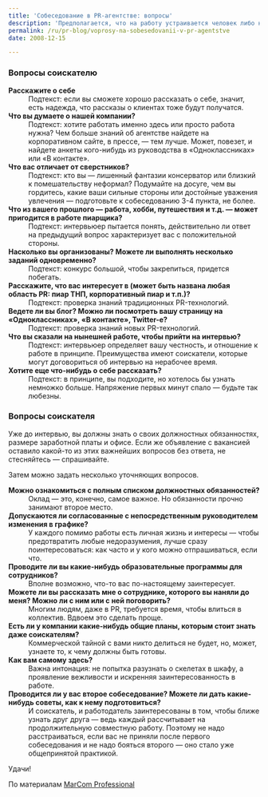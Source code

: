 ```yaml
---
title: 'Собеседование в PR-агентстве: вопросы'
description: 'Предполагается, что на работу устраивается человек либо не имеющий опыта работы в PR, либо имеющий, но скромный.'
permalink: /ru/pr-blog/voprosy-na-sobesedovanii-v-pr-agentstve
date: 2008-12-15

---
```


<h3>Вопросы соискателю</h3>

<dl>

<dt><strong>Расскажите о себе</strong></dt>

<dd>Подтекст: если вы сможете хорошо рассказать о себе, значит, есть надежда, что рассказы о клиентах тоже будут получатся.</dd>

<dt><strong>Что вы думаете о нашей компании?</strong></dt>

<dd>Подтекст: хотите работать именно здесь или просто работа нужна? Чем больше знаний об агентстве найдете на корпоративном сайте, в прессе, — тем лучше. Может, повезет, и найдете анкеты кого-нибудь из руководства в «Одноклассниках» или «В контакте».</dd>

<dt><strong>Что вас отличает от сверстников?</strong></dt>

<dd>Подтекст: кто вы — лишенный фантазии консерватор или близкий к помешательству неформал? Подумайте на досуге, чем вы гордитесь, какие ваши сильные стороны или достойные уважения увлечения — подготовьте к собеседованию 3-4 пункта, не более. </dd>

<dt><strong>Что из вашего прошлого — работа, хобби, путешествия и т.д. — может пригодится в работе пиарщика?</strong></dt>

<dd>Подтекст: интервьюер пытается понять, действительно ли ответ на предыдущий вопрос характеризует вас с положительной стороны.</dd>

<dt><strong>Насколько вы организованы? Можете ли выполнять несколько заданий одновременно?</strong></dt>

<dd>Подтекст: конкурс большой, чтобы закрепиться, придется побегать.</dd>

<dt><strong>Расскажите, что вас интересует в (может быть названа любая область PR: пиар ТНП, корпоративный пиар и т.п.)?</strong></dt>

<dd>Подтекст: проверка знаний традиционных PR-технологий.</dd>

<dt><strong>Ведете ли вы блог? Можно ли посмотреть вашу страницу на «Одноклассниках», «В контакте», Twitter-е?</strong></dt>

<dd>Подтекст: проверка знаний новых PR-технологий.</dd>

<dt><strong>Что вы сказали на нынешней работе, чтобы прийти на интервью?</strong></dt>

<dd>Подтекст: интервьюер определяет вашу честность, и отношение к работе в принципе. Преимущества имеют соискатели, которые могут договориться об интервью на нерабочее время.</dd>

<dt><strong>Хотите еще что-нибудь о себе рассказать?</strong></dt>

<dd>Подтекст: в принципе, вы подходите, но хотелось бы узнать немножко больше. Напряжение первых минут спало — будьте так любезны.</dd>

</dl>

<h3>Вопросы соискателя</h3>
<p>Уже до интервью, вы должны знать о своих должностных обязанностях, размере заработной платы и офисе. Если же объявление с вакансией оставило какой-то из этих важнейших вопросов без ответа, не стесняйтесь — спрашивайте.</p>
<p>Затем можно задать несколько уточняющих вопросов.</p>
<dl>

<dt><strong>Можно ознакомиться с полным списком должностных обязанностей?</strong></dt>

<dd>Оклад — это, конечно, самое важное. Но обязанности прочно занимают второе место.</dd>

<dt><strong>Допускаются ли согласованные с непосредственным руководителем изменения в графике?</strong></dt>

<dd>У каждого помимо работы есть личная жизнь и интересы — чтобы предотвратить любые недоразумения, лучше сразу поинтересоваться: как часто и у кого можно отпрашиваться, если что.</dd>

<dt><strong>Проводите ли вы какие-нибудь образовательные программы для сотрудников?</strong></dt>

<dd>Вполне возможно, что-то вас по-настоящему заинтересует.</dd>

<dt><strong>Можете ли вы рассказать мне о сотруднике, которого вы наняли до меня? Можно</strong><strong> ли</strong><strong> с</strong><strong> ним</strong><strong> или</strong><strong> с</strong><strong> ней</strong><strong> поговорить</strong><strong>?</strong></dt>

<dd>Многим людям, даже в PR, требуется время, чтобы влиться в коллектив. Вдвоем это сделать проще.</dd>

<dt><strong>Есть ли у компании какие-нибудь общие планы, которым стоит знать даже соискателям?</strong></dt>

<dd>Коммерческой тайной с вами никто делиться не будет, но, может, узнаете то, к чему должны быть готовы.</dd>

<dt><strong>Как вам самому здесь?</strong></dt>

<dd>Важна интонация: не попытка разузнать о скелетах в шкафу, а проявление вежливости и искренняя заинтересованность в работе.</dd>

<dt><strong>Проводится ли у вас второе собеседование? Можете ли дать какие-нибудь советы, как к нему подготовиться?</strong></dt>

<dd>И соискатель, и работодатель заинтересованы в том, чтобы ближе узнать друг друга — ведь каждый рассчитывает на продолжительную совместную работу. Поэтому не надо расстраиваться, если вас не приняли после первого собеседования и не надо бояться второго — оно стало уже общепринятой практикой.</dd>

</dl>
<p>Удачи!</p>
<p>По материалам <a href="https://www.marcomprofessional.com/posts/philip.sheldrake/your-first-job-in-pr...-questions-you-should-prepare-for-and-questions-you-should-ask-in-the-jo" target="_blank" rel="noopener noreferrer">MarCom Professional</a></p>

